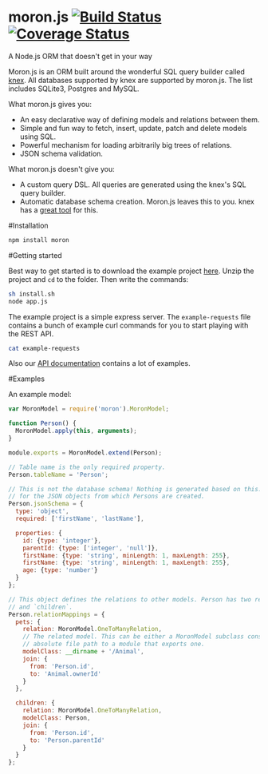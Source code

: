 # moron.js [![Build Status](https://travis-ci.org/Vincit/moron.js.svg?branch=master)](https://travis-ci.org/Vincit/moron.js) [![Coverage Status](https://coveralls.io/repos/Vincit/moron.js/badge.svg)](https://coveralls.io/r/Vincit/moron.js)
A Node.js ORM that doesn't get in your way

Moron.js is an ORM built around the wonderful SQL query builder called [knex](http://knexjs.org). All databases
supported by knex are supported by moron.js. The list includes SQLite3, Postgres and MySQL.

What moron.js gives you:

 * An easy declarative way of defining models and relations between them.
 * Simple and fun way to fetch, insert, update, patch and delete models using SQL.
 * Powerful mechanism for loading arbitrarily big trees of relations.
 * JSON schema validation.

What moron.js doesn't give you:

 * A custom query DSL. All queries are generated using the knex's SQL query builder.
 * Automatic database schema creation. Moron.js leaves this to you. knex has a [great tool](http://knexjs.org/#Migrations) for this.

#Installation

```sh
npm install moron
```

#Getting started

Best way to get started is to download the example project [here](). Unzip the project and `cd` to the folder. Then
write the commands:

```sh
sh install.sh
node app.js
```

The example project is a simple express server. The `example-requests` file contains a bunch of example curl commands
for you to start playing with the REST API.

```sh
cat example-requests
```

Also our [API documentation](http://vincit.github.io/moron.js) contains a lot of examples.

#Examples

An example model:

```js
var MoronModel = require('moron').MoronModel;

function Person() {
  MoronModel.apply(this, arguments);
}

module.exports = MoronModel.extend(Person);

// Table name is the only required property.
Person.tableName = 'Person';

// This is not the database schema! Nothing is generated based on this. This a schema
// for the JSON objects from which Persons are created.
Person.jsonSchema = {
  type: 'object',
  required: ['firstName', 'lastName'],

  properties: {
    id: {type: 'integer'},
    parentId: {type: ['integer', 'null']},
    firstName: {type: 'string', minLength: 1, maxLength: 255},
    firstName: {type: 'string', minLength: 1, maxLength: 255},
    age: {type: 'number'}
  }
};

// This object defines the relations to other models. Person has two relations `pets`
// and `children`.
Person.relationMappings = {
  pets: {
    relation: MoronModel.OneToManyRelation,
    // The related model. This can be either a MoronModel subclass constructor or an
    // absolute file path to a module that exports one.
    modelClass: __dirname + '/Animal',
    join: {
      from: 'Person.id',
      to: 'Animal.ownerId'
    }
  },

  children: {
    relation: MoronModel.OneToManyRelation,
    modelClass: Person,
    join: {
      from: 'Person.id',
      to: 'Person.parentId'
    }
  }
};
```

